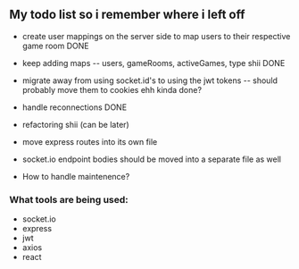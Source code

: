 ## My todo list so i remember where i left off

- create user mappings on the server side to map users to their respective game room DONE
- keep adding maps -- users, gameRooms, activeGames, type shii DONE
- migrate away from using socket.id's to using the jwt tokens -- should probably move them to cookies ehh kinda done?
- handle reconnections DONE

- refactoring shii (can be later)
- move express routes into its own file
- socket.io endpoint bodies should be moved into a separate file as well

- How to handle maintenence?

### What tools are being used:

- socket.io
- express
- jwt
- axios
- react
